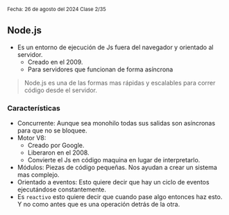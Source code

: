 <sub>Fecha: 26 de agosto del 2024 </sub>
<sub> Clase 2/35 </sub>

## Node.js

- Es un entorno de ejecución de Js fuera del navegador y orientado al servidor.
	- Creado en el 2009.
	- Para servidores que funcionan de forma asíncrona

> Node.js es una de las formas mas rápidas y escalables para correr código desde el servidor. 

### Características

- Concurrente: Aunque sea monohilo todas sus salidas son asíncronas para que no se bloquee. 
- Motor V8: 
	- Creado por Google. 
	- Liberaron en el 2008.
	- Convierte el Js en código maquina en lugar de interpretarlo. 
- Módulos: Piezas de código pequeñas. Nos ayudan a crear un sistema mas complejo.
- Orientado a eventos: Esto quiere decir que hay un ciclo de eventos ejecutándose constantemente. 
- Es `reactivo` esto quiere decir que cuando pase algo entonces haz esto. Y no como antes que es una operación detrás de la otra.